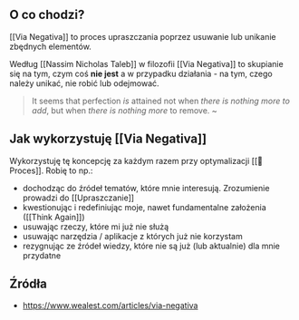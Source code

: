 ## O co chodzi?
 
[[Via Negativa]] to proces upraszczania poprzez usuwanie lub unikanie zbędnych elementów. 

Według [[Nassim Nicholas Taleb]] w filozofii [[Via Negativa]] to skupianie się na tym, czym coś **nie jest** a w przypadku działania - na tym, czego należy unikać, nie robić lub odejmować. 

> It seems that perfection _is_ attained not when _there is nothing more to add_, but when _there is nothing more_ to remove. ~ 

## Jak wykorzystuję [[Via Negativa]]
Wykorzystuję tę koncepcję za każdym razem przy optymalizacji [[💫 Proces]]. Robię to np.: 
- dochodząc do źródeł tematów, które mnie interesują. Zrozumienie prowadzi do [[Upraszczanie]]
- kwestionując i redefiniując moje, nawet fundamentalne założenia ([[Think Again]])
- usuwając rzeczy, które mi już nie służą
- usuwając narzędzia / aplikacje z których już nie korzystam
- rezygnując ze źródeł wiedzy, które nie są już (lub aktualnie) dla mnie przydatne

## Źródła
- https://www.wealest.com/articles/via-negativa
